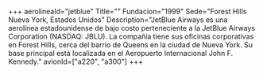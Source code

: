 +++
aerolineaId="jetblue"
Title=""
Fundacion="1999"
Sede="Forest Hills Nueva York, Estados Unidos"
Description="JetBlue Airways es una aerolínea estadounidense de bajo costo perteneciente a la JetBlue Airways Corporation (NASDAQ: JBLU). La compañía tiene sus oficinas corporativas en Forest Hills, cerca del barrio de Queens en la ciudad de Nueva York. Su base principal está localizada en el Aeropuerto Internacional John F. Kennedy."
avionId=["a220", "a300"]
+++
